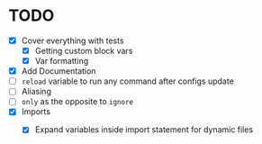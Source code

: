 # TODO
- [X] Cover everything with tests 
  - [X] Getting custom block vars 
  - [X] Var formatting 
- [X] Add Documentation
- [ ] `reload` variable to run any command after configs update
- [ ] Aliasing
- [ ] `only` as the opposite to `ignore`
- [X] Imports
  - [X] Expand variables inside import statement for dynamic files

